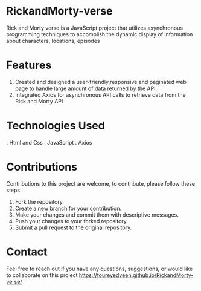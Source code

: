 # RickandMorty-verse
Rick and Morty verse is a JavaScript project that utilizes asynchronous programming techniques to accomplish the dynamic display of information about characters, locations, episodes

# Features 
1. Created and designed a user-friendly,responsive and paginated web page to handle large amount of data returned by the API.
2. Integrated Axios for asynchronous API calls to retrieve data from the Rick and Morty API

# Technologies Used 
. Html and Css
. JavaScript 
. Axios

# Contributions 
Contributions to this project are welcome, to contribute, please follow these steps
1. Fork the repository.
2. Create a new branch for your contribution.
3. Make your changes and commit them with descriptive messages.
4. Push your changes to your forked repository.
5. Submit a pull request to the original repository.

# Contact 
Feel free to reach out if you have any questions, suggestions, or would like to collaborate on this project
https://foureyedveen.github.io/RickandMorty-verse/
